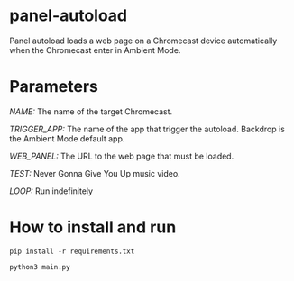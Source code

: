 # panel-autoload

Panel autoload loads a web page on a Chromecast device automatically when the Chromecast enter in Ambient Mode.

# Parameters

*NAME:* The name of the target Chromecast.

*TRIGGER_APP:* The name of the app that trigger the autoload. Backdrop is the Ambient Mode default app.

*WEB_PANEL:* The URL to the web page that must be loaded.

*TEST:* Never Gonna Give You Up music video.

*LOOP:* Run indefinitely


# How to install and run

```
pip install -r requirements.txt
```

```
python3 main.py
```
